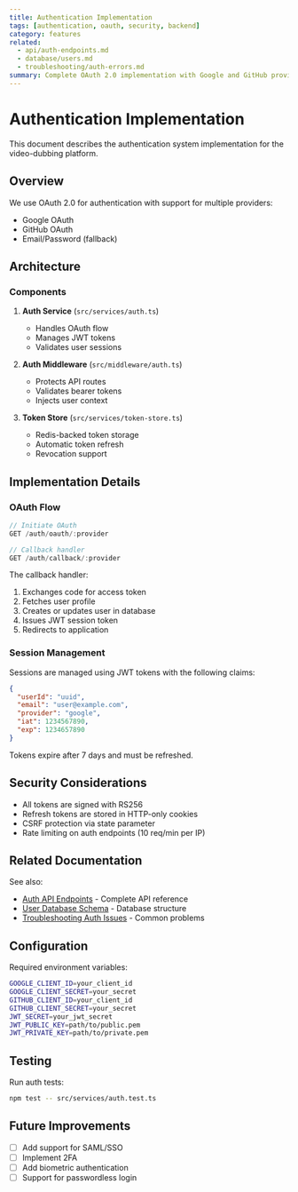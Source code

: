 ```yaml
---
title: Authentication Implementation
tags: [authentication, oauth, security, backend]
category: features
related:
  - api/auth-endpoints.md
  - database/users.md
  - troubleshooting/auth-errors.md
summary: Complete OAuth 2.0 implementation with Google and GitHub providers, including session management and token refresh
---
```


# Authentication Implementation

This document describes the authentication system implementation for the video-dubbing platform.

## Overview

We use OAuth 2.0 for authentication with support for multiple providers:
- Google OAuth
- GitHub OAuth
- Email/Password (fallback)

## Architecture

### Components

1. **Auth Service** (`src/services/auth.ts`)
   - Handles OAuth flow
   - Manages JWT tokens
   - Validates user sessions

2. **Auth Middleware** (`src/middleware/auth.ts`)
   - Protects API routes
   - Validates bearer tokens
   - Injects user context

3. **Token Store** (`src/services/token-store.ts`)
   - Redis-backed token storage
   - Automatic token refresh
   - Revocation support

## Implementation Details

### OAuth Flow

```typescript
// Initiate OAuth
GET /auth/oauth/:provider

// Callback handler
GET /auth/callback/:provider
```

The callback handler:
1. Exchanges code for access token
2. Fetches user profile
3. Creates or updates user in database
4. Issues JWT session token
5. Redirects to application

### Session Management

Sessions are managed using JWT tokens with the following claims:

```json
{
  "userId": "uuid",
  "email": "user@example.com",
  "provider": "google",
  "iat": 1234567890,
  "exp": 1234657890
}
```

Tokens expire after 7 days and must be refreshed.

## Security Considerations

- All tokens are signed with RS256
- Refresh tokens are stored in HTTP-only cookies
- CSRF protection via state parameter
- Rate limiting on auth endpoints (10 req/min per IP)

## Related Documentation

See also:
- [Auth API Endpoints](../api/auth-endpoints.md) - Complete API reference
- [User Database Schema](../database/users.md) - Database structure
- [Troubleshooting Auth Issues](../troubleshooting/auth-errors.md) - Common problems

## Configuration

Required environment variables:

```bash
GOOGLE_CLIENT_ID=your_client_id
GOOGLE_CLIENT_SECRET=your_secret
GITHUB_CLIENT_ID=your_client_id
GITHUB_CLIENT_SECRET=your_secret
JWT_SECRET=your_jwt_secret
JWT_PUBLIC_KEY=path/to/public.pem
JWT_PRIVATE_KEY=path/to/private.pem
```

## Testing

Run auth tests:

```bash
npm test -- src/services/auth.test.ts
```

## Future Improvements

- [ ] Add support for SAML/SSO
- [ ] Implement 2FA
- [ ] Add biometric authentication
- [ ] Support for passwordless login
